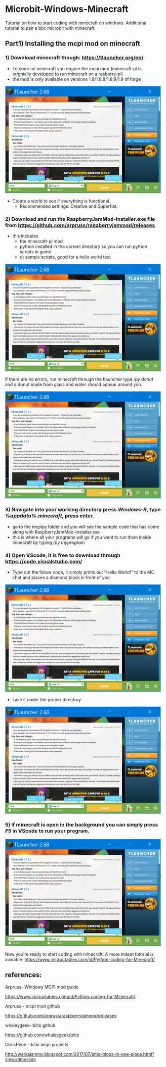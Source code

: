 # Microbit-Windows-Minecraft
Tutorial on how to start coding with minecraft on windows. Additional tutorial to pair a bbc microbit with minecraft.

## Part1) Installing the mcpi mod on minecraft

### 1) Download minecraft though: https://tlauncher.org/en/

- To code on minecraft you require the mcpi mod (minecraft-pi is orignially developed to run minecraft on a rasberry-pi) 
- the mod is only available on versions 1.8/1.8.8/1.8.9/1.9 of forge

![tlauncher](/images/tlauncher.PNG)

- Create a world to see if everything is functional. 
    - Recommended settings: Creative and Superflat.
    
### 2) Download and run the RaspberryJamMod-Installer.exe file from https://github.com/arpruss/raspberryjammod/releases

- this includes 
    - the minecraft-pi mod
    - python installed in the correct directory so you can run python scripts in game
    - c) sample scripts, good for a hello world test
                
![tlauncher](/images/tlauncher.PNG)

if there are no errors, run minecraft through the tlauncher type */py donut* and a donut made from glass and water should appear around you

![tlauncher](/images/tlauncher.PNG)

### 3) Navigate into your working directory press *Windows-R*, type *%appdata%\.minecraft*, press enter. 

- go to the *mcpipy* folder and you will see the sample code that has come along with RaspberryJamMod-Installer.exe 
- this is where all your programs will go if you want to run them inside minecraft by typing */py myprogram*

### 4) Open VScode, it is free to download through https://code.visualstudio.com/

- Type out the follow code, it simply prints out "Hello World!" to the MC chat and places a diamond block in front of you

![tlauncher](/images/tlauncher.PNG)

- save it under the proper directory

![tlauncher](/images/tlauncher.PNG)

### 5) If minecraft is open in the background you can simply press *F5* in VScode to run your program.

![tlauncher](/images/tlauncher.PNG)

Now you're ready to start coding with minecraft. A more indept tutorial is avaiable: https://www.instructables.com/id/Python-coding-for-Minecraft/

## references:
Arpruss- Windows MCPI mod guide

https://www.instructables.com/id/Python-coding-for-Minecraft/ 

Arpruss - mcpi mod github

https://github.com/arpruss/raspberryjammod/releases

whaleygeek- bitio github 

https://github.com/whaleygeek/bitio 

ChrisPenn - bitio mcpi projects

http://warksjammy.blogspot.com/2017/07/bitio-blogs-in-one-place.html?view=timeslide

